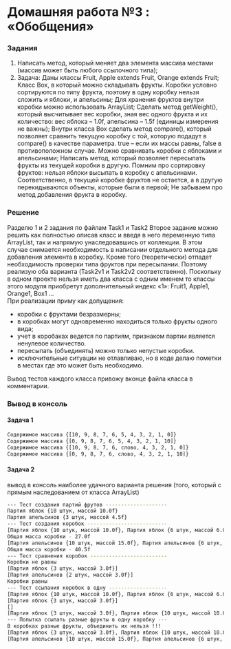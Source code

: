 # Домашняя работа №3 : «Обобщения»

### Задания 
1. Написать метод, который меняет два элемента массива местами (массив может быть любого ссылочного типа);
2. Задача:
   Даны классы Fruit, Apple extends Fruit, Orange extends Fruit;
   Класс Box, в который можно складывать фрукты. Коробки условно сортируются по типу фрукта, поэтому в одну коробку нельзя сложить и яблоки, и апельсины;
   Для хранения фруктов внутри коробки можно использовать ArrayList;
   Сделать метод getWeight(), который высчитывает вес коробки, зная вес одного фрукта и их количество: вес яблока – 1.0f, апельсина – 1.5f (единицы измерения не важны);
   Внутри класса Box сделать метод compare(), который позволяет сравнить текущую коробку с той, которую подадут в compare() в качестве параметра. true – если их массы равны, false в противоположном случае. Можно сравнивать коробки с яблоками и апельсинами;
   Написать метод, который позволяет пересыпать фрукты из текущей коробки в другую. Помним про сортировку фруктов: нельзя яблоки высыпать в коробку с апельсинами. Соответственно, в текущей коробке фруктов не остается, а в другую перекидываются объекты, которые были в первой;
   Не забываем про метод добавления фрукта в коробку.

### Решение
Разделю 1 и 2 задания по файлам Task1 и Task2
Второе задание можно решить как полностью описав класс и введя в него переменную типа ArrayList, так и напрямую 
унаследовавшись от коллекции. В этом случае снимается необходимость в написании отдельного метода для добавления 
элемента в коробку. Кроме того (теоретически) отпадет необходимость проверки типа фруктов при пересыпании. Поэтому 
реализую оба варианта (Task2v1 и Task2v2 соответственно). Поскольку в одном проекте нельзя иметь два класса с одним 
именем то классы этого модуля приобретут дополнительный индекс «1»: Fruit1, Apple1, Orange1, Box1 …  
При реализации приму как допущения:
 - коробки с фруктами безразмерны;
 - в коробках могут одновременно находиться только фрукты одного вида;
 - учет в коробаках ведется по партиям, признаком партии является ненулевое количество.
 - пересыпать (объединять) можно только непустые коробки.
 - исключительные ситуации не отлавливаю, но в коде делаю пометки в местах где это может быть необходимо.

Вывод тестов каждого класса привожу вконце файла класса в комментарии.

### Вывод в консоль
#### Задача 1
```bash
Содержимое массива {[10, 9, 8, 7, 6, 5, 4, 3, 2, 1, 0]}
Содержимое массива {[0, 9, 8, 7, 6, 5, 4, 3, 2, 1, 10]}
Содержимое массива {[10, 9, 8, 7, 6, слово, 4, 3, 2, 1, 0]}
Содержимое массива {[0, 9, 8, 7, 6, слово, 4, 3, 2, 1, 10]}
```
#### Задача 2
вывод в консоль наиболее удачного варианта решения (того, который с прямым наследованием от класса ArrayList)
```bash
--- Тест создания партий фрутов --------------------
Партия яблок {10 штук, массой 10.0f}
Партия апельсинов {3 штук, массой 4.5f}
--- Тест создания коробок --------------------------
[Партия яблок {10 штук, массой 10.0f}, Партия яблок {6 штук, массой 6.0f}, Партия яблок {3 штук, массой 3.0f}, Партия яблок {8 штук, массой 8.0f}]
Общая масса коробки - 27.0f
[Партия апельсинов {10 штук, массой 15.0f}, Партия апельсинов {6 штук, массой 9.0f}, Партия апельсинов {11 штук, массой 16.5f}]
Общая масса коробки - 40.5f
--- Тест сравнения коробок -------------------------
Коробки не равны
[Партия яблок {3 штук, массой 3.0f}]
[Партия апельсинов {2 штук, массой 3.0f}]
Коробки равны
--- Тест ссыпания коробок в одну -------------------
[Партия яблок {10 штук, массой 10.0f}, Партия яблок {6 штук, массой 6.0f}, Партия яблок {3 штук, массой 3.0f}, Партия яблок {8 штук, массой 8.0f}]
[Партия яблок {3 штук, массой 3.0f}]
[]
[Партия яблок {3 штук, массой 3.0f}, Партия яблок {10 штук, массой 10.0f}, Партия яблок {6 штук, массой 6.0f}, Партия яблок {3 штук, массой 3.0f}, Партия яблок {8 штук, массой 8.0f}]
--- Попытка ссыпать разные фрукты в одну коробку ---
В коробках разные фрукты, объединить их нельзя !!!
[Партия яблок {3 штук, массой 3.0f}, Партия яблок {10 штук, массой 10.0f}, Партия яблок {6 штук, массой 6.0f}, Партия яблок {3 штук, массой 3.0f}, Партия яблок {8 штук, массой 8.0f}]
[Партия апельсинов {10 штук, массой 15.0f}, Партия апельсинов {6 штук, массой 9.0f}, Партия апельсинов {11 штук, массой 16.5f}]
```

